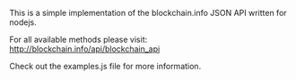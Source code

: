 This is a simple implementation of the blockchain.info JSON API written for nodejs.

For all available methods please visit: http://blockchain.info/api/blockchain_api

Check out the examples.js file for more information.
